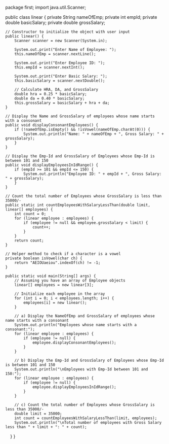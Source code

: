 package first;
import java.util.Scanner;

public class linear {
    private String nameOfEmp;
    private int empId;
    private double basicSalary;
    private double grossSalary;

    // Constructor to initialize the object with user input
    public linear() {
        Scanner scanner = new Scanner(System.in);

        System.out.print("Enter Name of Employee: ");
        this.nameOfEmp = scanner.nextLine();

        System.out.print("Enter Employee ID: ");
        this.empId = scanner.nextInt();

        System.out.print("Enter Basic Salary: ");
        this.basicSalary = scanner.nextDouble();

        // Calculate HRA, DA, and GrossSalary
        double hra = 0.25 * basicSalary;
        double da = 0.40 * basicSalary;
        this.grossSalary = basicSalary + hra + da;
    }

    // Display the Name and GrossSalary of employees whose name starts with a consonant
    public void displayConsonantEmployees() {
        if (!nameOfEmp.isEmpty() && !isVowel(nameOfEmp.charAt(0))) {
            System.out.println("Name: " + nameOfEmp + ", Gross Salary: " + grossSalary);
        }
    }

    // Display the Emp-Id and GrossSalary of Employees whose Emp-Id is between 101 and 150
    public void displayEmployeesInIdRange() {
        if (empId >= 101 && empId <= 150) {
            System.out.println("Employee ID: " + empId + ", Gross Salary: " + grossSalary);
        }
    }

    // Count the total number of Employees whose GrossSalary is less than 35000/-
    public static int countEmployeesWithSalaryLessThan(double limit, linear[] employees) {
        int count = 0;
        for (linear employee : employees) {
            if (employee != null && employee.grossSalary < limit) {
                count++;
            }
        }
        return count;
    }

    // Helper method to check if a character is a vowel
    private boolean isVowel(char ch) {
        return "AEIOUaeiou".indexOf(ch) != -1;
    }

    public static void main(String[] args) {
        // Assuming you have an array of Employee objects
        linear[] employees = new linear[3];

        // Initialize each employee in the array
        for (int i = 0; i < employees.length; i++) {
            employees[i] = new linear();
        }

        // a) Display the NameOfEmp and GrossSalary of employees whose name starts with a consonant
        System.out.println("Employees whose name starts with a consonant:");
        for (linear employee : employees) {
            if (employee != null) {
                employee.displayConsonantEmployees();
            }
        }

        // b) Display the Emp-Id and GrossSalary of Employees whose Emp-Id is between 101 and 150
        System.out.println("\nEmployees with Emp-Id between 101 and 150:");
        for (linear employee : employees) {
            if (employee != null) {
                employee.displayEmployeesInIdRange();
            }
        }

        // c) Count the total number of Employees whose GrossSalary is less than 35000/-
        double limit = 35000;
        int count = countEmployeesWithSalaryLessThan(limit, employees);
        System.out.println("\nTotal number of employees with Gross Salary less than " + limit + ": " + count);
    }
}
